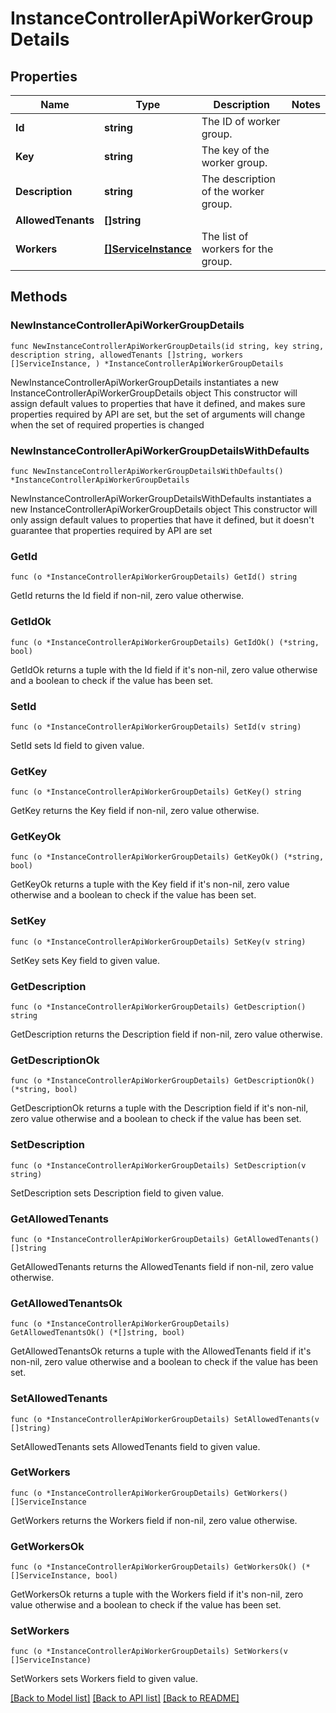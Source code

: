 # InstanceControllerApiWorkerGroupDetails

## Properties

Name | Type | Description | Notes
------------ | ------------- | ------------- | -------------
**Id** | **string** | The ID of worker group. | 
**Key** | **string** | The key of the worker group. | 
**Description** | **string** | The description of the worker group. | 
**AllowedTenants** | **[]string** |  | 
**Workers** | [**[]ServiceInstance**](ServiceInstance.md) | The list of workers for the group. | 

## Methods

### NewInstanceControllerApiWorkerGroupDetails

`func NewInstanceControllerApiWorkerGroupDetails(id string, key string, description string, allowedTenants []string, workers []ServiceInstance, ) *InstanceControllerApiWorkerGroupDetails`

NewInstanceControllerApiWorkerGroupDetails instantiates a new InstanceControllerApiWorkerGroupDetails object
This constructor will assign default values to properties that have it defined,
and makes sure properties required by API are set, but the set of arguments
will change when the set of required properties is changed

### NewInstanceControllerApiWorkerGroupDetailsWithDefaults

`func NewInstanceControllerApiWorkerGroupDetailsWithDefaults() *InstanceControllerApiWorkerGroupDetails`

NewInstanceControllerApiWorkerGroupDetailsWithDefaults instantiates a new InstanceControllerApiWorkerGroupDetails object
This constructor will only assign default values to properties that have it defined,
but it doesn't guarantee that properties required by API are set

### GetId

`func (o *InstanceControllerApiWorkerGroupDetails) GetId() string`

GetId returns the Id field if non-nil, zero value otherwise.

### GetIdOk

`func (o *InstanceControllerApiWorkerGroupDetails) GetIdOk() (*string, bool)`

GetIdOk returns a tuple with the Id field if it's non-nil, zero value otherwise
and a boolean to check if the value has been set.

### SetId

`func (o *InstanceControllerApiWorkerGroupDetails) SetId(v string)`

SetId sets Id field to given value.


### GetKey

`func (o *InstanceControllerApiWorkerGroupDetails) GetKey() string`

GetKey returns the Key field if non-nil, zero value otherwise.

### GetKeyOk

`func (o *InstanceControllerApiWorkerGroupDetails) GetKeyOk() (*string, bool)`

GetKeyOk returns a tuple with the Key field if it's non-nil, zero value otherwise
and a boolean to check if the value has been set.

### SetKey

`func (o *InstanceControllerApiWorkerGroupDetails) SetKey(v string)`

SetKey sets Key field to given value.


### GetDescription

`func (o *InstanceControllerApiWorkerGroupDetails) GetDescription() string`

GetDescription returns the Description field if non-nil, zero value otherwise.

### GetDescriptionOk

`func (o *InstanceControllerApiWorkerGroupDetails) GetDescriptionOk() (*string, bool)`

GetDescriptionOk returns a tuple with the Description field if it's non-nil, zero value otherwise
and a boolean to check if the value has been set.

### SetDescription

`func (o *InstanceControllerApiWorkerGroupDetails) SetDescription(v string)`

SetDescription sets Description field to given value.


### GetAllowedTenants

`func (o *InstanceControllerApiWorkerGroupDetails) GetAllowedTenants() []string`

GetAllowedTenants returns the AllowedTenants field if non-nil, zero value otherwise.

### GetAllowedTenantsOk

`func (o *InstanceControllerApiWorkerGroupDetails) GetAllowedTenantsOk() (*[]string, bool)`

GetAllowedTenantsOk returns a tuple with the AllowedTenants field if it's non-nil, zero value otherwise
and a boolean to check if the value has been set.

### SetAllowedTenants

`func (o *InstanceControllerApiWorkerGroupDetails) SetAllowedTenants(v []string)`

SetAllowedTenants sets AllowedTenants field to given value.


### GetWorkers

`func (o *InstanceControllerApiWorkerGroupDetails) GetWorkers() []ServiceInstance`

GetWorkers returns the Workers field if non-nil, zero value otherwise.

### GetWorkersOk

`func (o *InstanceControllerApiWorkerGroupDetails) GetWorkersOk() (*[]ServiceInstance, bool)`

GetWorkersOk returns a tuple with the Workers field if it's non-nil, zero value otherwise
and a boolean to check if the value has been set.

### SetWorkers

`func (o *InstanceControllerApiWorkerGroupDetails) SetWorkers(v []ServiceInstance)`

SetWorkers sets Workers field to given value.



[[Back to Model list]](../README.md#documentation-for-models) [[Back to API list]](../README.md#documentation-for-api-endpoints) [[Back to README]](../README.md)


